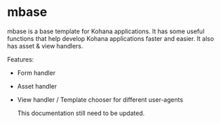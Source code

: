 mbase
=====

mbase is a base template for Kohana applications. It has some useful functions that help develop Kohana applications faster and easier. It also has asset & view handlers. 

Features:

- Form handler
- Asset handler
- View handler / Template chooser for different user-agents

    This documentation still need to be updated.